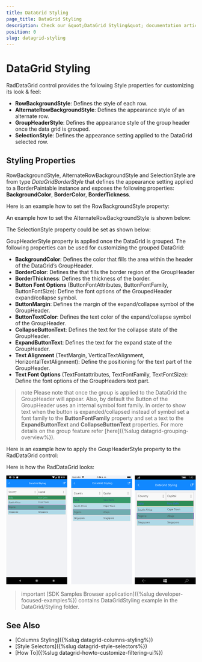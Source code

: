 ```yaml
---
title: DataGrid Styling
page_title: DataGrid Styling
description: Check our &quot;DataGrid Styling&quot; documentation article for Telerik DataGrid for Xamarin control.
position: 0
slug: datagrid-styling
---
```


# DataGrid Styling

RadDataGrid control provides the following Style properties for customizing its look & feel:

* **RowBackgroundStyle**: Defines the style of each row.
* **AlternateRowBackgroundStyle**: Defines the appearance style of an alternate row.
* **GroupHeaderStyle**: Defines the appearance style of the group header once the data grid is grouped.
* **SelectionStyle**: Defines the appearance setting applied to the DataGrid selected row.

## Styling Properties

RowBackgroundStyle, AlternateRowBackgroundStyle and SelectionStyle are from type *DataGridBorderStyle* that defines the appearance setting applied to a BorderPaintable instance and exposes the following properties: **BackgroundColor**, **BorderColor**, **BorderTickness**.

Here is an example how to set the RowBackgroundStyle property:

<snippet id='datagrid-styling-rowbackgroundstyle'/>

An example how to set the AlternateRowBackgroundStyle is shown below:

<snippet id='datagrid-styling-alternaterowbackgroundstyle'/>

The SelectionStyle property could be set as shown below:

<snippet id='datagrid-styling-selectionstyle'/>

GoupHeaderStyle property is applied once the DataGrid is grouped. The following properties can be used for customizing the grouped DataGrid:

* **BackgroundColor**: Defines the color that fills the area within the header of the DataGrid’s GroupHeader.
* **BorderColor**: Defines the that fills the border region of the GroupHeader
* **BorderThickness**: Defines the thickness of the border.
* **Button Font Options** (ButtonFontAttributes, ButtonFontFamily, ButtonFontSize): Define the font options of the GroupedHeader expand/collapse symbol.
* **ButtonMargin**: Defines the margin of the expand/collapse symbol of the GroupHeader.
* **ButtonTextColor**: Defines the text color of the expand/collapse symbol of the GroupHeader.
* **CollapseButtonText**: Defines the text for the collapse state of the GroupHeader.
* **ExpandButtonText**: Defines the text for the expand state of the GroupHeader.
* **Text Alignment** (TextMargin, VerticalTextAlignment, HorizontalTextAlignment): Define the positioning for the text part of the GroupHeader.
* **Text Font Options** (TextFontattributes, TextFontFamily, TextFontSize): Define the font options of the GroupHeaders text part. 

>note Please note that once the group is applied to the DataGrid the GroupHeader will appear. Also, by default the Button of the GroupHeader uses an internal symbol font family. In order to show text when the button is expanded/collapsed instead of symbol set a font family to the **ButtonFontFamily** property and set a text to the **ExpandButtonText** and **CollapseButtonText** properties. For more details on the group feature refer [here]({%slug datagrid-grouping-overview%}).

Here is an example how to apply the GoupHeaderStyle property to the RadDataGrid control:

<snippet id='datagrid-styling-groupheaderstyle'/>

Here is how the RadDataGrid looks:

![DataGrid Styling](../images/datagrid-styling.png)

>important [SDK Samples Browser application]({%slug developer-focused-examples%}) contains DataGridStyling example in the DataGrid/Styling folder. 

## See Also

- [Columns Styling]({%slug datagrid-columns-styling%})
- [Style Selectors]({%slug datagrid-style-selectors%})
- [How To]({%slug datagrid-howto-customize-filtering-ui%})
